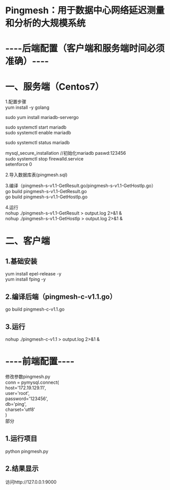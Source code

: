 Pingmesh：用于数据中心网络延迟测量和分析的大规模系统
====

----后端配置（客户端和服务端时间必须准确）----<br>
====
一、服务端（Centos7）<br>
=
1.配置步骤<br>
yum install -y golang<br>

sudo yum install mariadb-servergo

sudo systemctl start mariadb<br>
sudo systemctl enable mariadb

sudo systemctl status mariadb


mysql_secure_installation //初始化mariadb paswd:123456<br>
sudo systemctl stop firewalld.service<br>
setenforce 0<br>

2.导入数据库表(pingmesh.sql)

3.编译（pingmesh-s-v1.1-GetResult.go/pingmesh-s-v1.1-GetHostIp.go）<br>
go build pingmesh-s-v1.1-GetResult.go<br>
go build pingmesh-s-v1.1-GetHostIp.go<br>

4.运行<br>
nohup ./pingmesh-s-v1.1-GetResult > output.log 2>&1 &<br>
nohup ./pingmesh-s-v1.1-GetHostIp > output.log 2>&1 &<br>

二、客户端<br>
=
1.基础安装<br>
-
yum install epel-release -y<br>
yum install fping -y<br>

2.编译后端（pingmesh-c-v1.1.go）<br>
-
go build pingmesh-c-v1.1.go<br>

3.运行<br>
-
nohup ./pingmesh-c-v1.1 > output.log 2>&1 &<br>

----前端配置----<br>
====
修改参数pingmesh.py<br>
conn = pymysql.connect(<br>
    host='172.19.129.11',<br>
    user='root',<br>
    password='123456',<br>
    db='ping',<br>
    charset='utf8'<br>
)<br>
部分<br>


1.运行项目<br>
-
python pingmesh.py<br>

2.结果显示<br>
-
访问http://127.0.0.1:9000<br>
